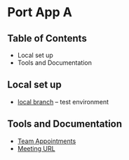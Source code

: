 # Port App A

## Table of Contents
- Local set up
- Tools and Documentation

## Local set up
* [local branch](https://github.com/com619-2021/PortAppA/tree/local) – test environment

## Tools and Documentation
- [Team Appointments](https://docs.google.com/spreadsheets/d/1pf8sb0GZlENk5aM6NbGYe3WEL0tovPUmKz8HF5oiwP4/edit?usp=sharing)
- [Meeting URL](https://meet.google.com/dja-zkxc-cka)
